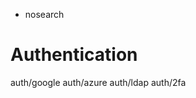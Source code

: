   - nosearch

# Authentication

<div class="toctree" data-titlesonly="">

auth/google auth/azure auth/ldap auth/2fa

</div>
